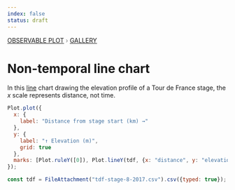```yaml
---
index: false
status: draft
---
```


<div style="color: grey; font: 13px/25.5px var(--sans-serif); text-transform: uppercase;"><h1 style="display: none;">Plot: Non-temporal line chart</h1><a href="/plot">Observable Plot</a> › <a href="/@observablehq/plot-gallery">Gallery</a></div>

# Non-temporal line chart

In this [line](https://observablehq.com/plot/marks/line) chart drawing the elevation profile of a Tour de France stage, the _x_ scale represents distance, not time.

```js echo
Plot.plot({
  x: {
    label: "Distance from stage start (km) →"
  },
  y: {
    label: "↑ Elevation (m)",
    grid: true
  },
  marks: [Plot.ruleY([0]), Plot.lineY(tdf, {x: "distance", y: "elevation"})]
});
```

```js echo
const tdf = FileAttachment("tdf-stage-8-2017.csv").csv({typed: true});
```
